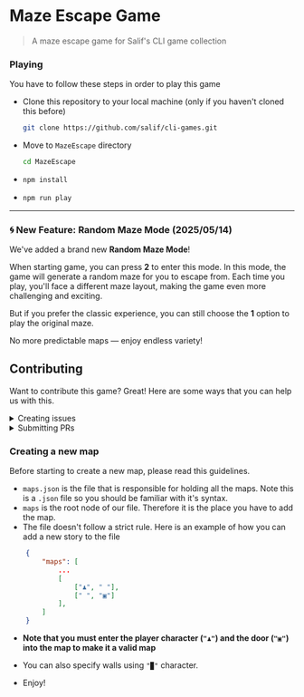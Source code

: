 # Maze Escape Game

> A maze escape game for Salif's CLI game collection

### Playing

You have to follow these steps in order to play this game

- Clone this repository to your local machine (only if you haven't cloned this before)
   ```bash
   git clone https://github.com/salif/cli-games.git
   ```

- Move to `MazeEscape` directory
    ```bash
    cd MazeEscape
    ```

-   ```bash
    npm install
    ```
-   ```bash
    npm run play
    ```

<hr>

### 🌀 New Feature: Random Maze Mode (2025/05/14)

We've added a brand new **Random Maze Mode**!

When starting game, you can press **2** to enter this mode. In this mode, the game will generate a random maze for you to escape from. Each time you play, you'll face a different maze layout, making the game even more challenging and exciting.

But if you prefer the classic experience, you can still choose the **1** option to play the original maze.

No more predictable maps — enjoy endless variety!

## Contributing

Want to contribute this game? Great! Here are some ways that you can help us with this.

<details>
    <summary>Creating issues</summary>
    You can create a new issue for the following stuffs<br>
        <ul>
            <li>If something is not working properly (a bug)</li>
            <li>Suggestions</li>
        </ul>
</details>

<details>
    <summary>Submitting PRs</summary>
    You can create PRs for following tasks<br>
        <ul>
            <li><a href='/#creating-a-new-map'>Creating a new map</a></li>
            <li>Fixing bugs</li>
            <li>Improvements for the code</li>
        </ul>
</details>

### Creating a new map

Before starting to create a new map, please read this guidelines.

- `maps.json` is the file that is responsible for holding all the maps. Note this is a `.json` file so you should be familiar with it's syntax.
- `maps` is the root node of our file. Therefore it is the place you have to add the map.
- The file doesn't follow a strict rule. Here is an example of how you can add a new story to the file

```json
    {
        "maps": [
            ...
            [
                ["♟", " "],
                [" ", "▣"]
            ],
        ]
    }
```

- <b>Note that you must enter the player character (`"♟"`) and the door (`"▣"`) into the map to make it a valid map</b>
- You can also specify walls using `"▉"` character.

- Enjoy!
